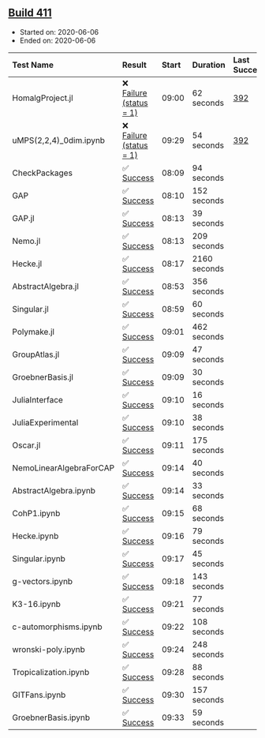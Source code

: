 ## [Build 411](https://oscarci.mathematik.uni-kl.de/job/oscar-julia-1.4/411/)

* Started on: 2020-06-06
* Ended on: 2020-06-06

| Test Name    | Result | Start | Duration | Last Success | First Failure |
|:-------------|:-------|:------|:---------|:-------------|:--------------|
| HomalgProject.jl | ❌ [Failure (status = 1)](https://oscarci.mathematik.uni-kl.de/job/oscar-julia-1.4/411/artifact/logs/build-411/HomalgProject.jl.log) | 09:00 | 62 seconds | [392](https://oscarci.mathematik.uni-kl.de/job/oscar-julia-1.4/392/) | [393](https://oscarci.mathematik.uni-kl.de/job/oscar-julia-1.4/393/) |
| uMPS(2,2,4)_0dim.ipynb | ❌ [Failure (status = 1)](https://oscarci.mathematik.uni-kl.de/job/oscar-julia-1.4/411/artifact/logs/build-411/uMPS-2-2-4-_0dim.ipynb.log) | 09:29 | 54 seconds | [392](https://oscarci.mathematik.uni-kl.de/job/oscar-julia-1.4/392/) | [393](https://oscarci.mathematik.uni-kl.de/job/oscar-julia-1.4/393/) |
| CheckPackages | ✅ [Success](https://oscarci.mathematik.uni-kl.de/job/oscar-julia-1.4/411/artifact/logs/build-411/CheckPackages.log) | 08:09 | 94 seconds |  |  |
| GAP | ✅ [Success](https://oscarci.mathematik.uni-kl.de/job/oscar-julia-1.4/411/artifact/logs/build-411/GAP.log) | 08:10 | 152 seconds |  |  |
| GAP.jl | ✅ [Success](https://oscarci.mathematik.uni-kl.de/job/oscar-julia-1.4/411/artifact/logs/build-411/GAP.jl.log) | 08:13 | 39 seconds |  |  |
| Nemo.jl | ✅ [Success](https://oscarci.mathematik.uni-kl.de/job/oscar-julia-1.4/411/artifact/logs/build-411/Nemo.jl.log) | 08:13 | 209 seconds |  |  |
| Hecke.jl | ✅ [Success](https://oscarci.mathematik.uni-kl.de/job/oscar-julia-1.4/411/artifact/logs/build-411/Hecke.jl.log) | 08:17 | 2160 seconds |  |  |
| AbstractAlgebra.jl | ✅ [Success](https://oscarci.mathematik.uni-kl.de/job/oscar-julia-1.4/411/artifact/logs/build-411/AbstractAlgebra.jl.log) | 08:53 | 356 seconds |  |  |
| Singular.jl | ✅ [Success](https://oscarci.mathematik.uni-kl.de/job/oscar-julia-1.4/411/artifact/logs/build-411/Singular.jl.log) | 08:59 | 60 seconds |  |  |
| Polymake.jl | ✅ [Success](https://oscarci.mathematik.uni-kl.de/job/oscar-julia-1.4/411/artifact/logs/build-411/Polymake.jl.log) | 09:01 | 462 seconds |  |  |
| GroupAtlas.jl | ✅ [Success](https://oscarci.mathematik.uni-kl.de/job/oscar-julia-1.4/411/artifact/logs/build-411/GroupAtlas.jl.log) | 09:09 | 47 seconds |  |  |
| GroebnerBasis.jl | ✅ [Success](https://oscarci.mathematik.uni-kl.de/job/oscar-julia-1.4/411/artifact/logs/build-411/GroebnerBasis.jl.log) | 09:09 | 30 seconds |  |  |
| JuliaInterface | ✅ [Success](https://oscarci.mathematik.uni-kl.de/job/oscar-julia-1.4/411/artifact/logs/build-411/JuliaInterface.log) | 09:10 | 16 seconds |  |  |
| JuliaExperimental | ✅ [Success](https://oscarci.mathematik.uni-kl.de/job/oscar-julia-1.4/411/artifact/logs/build-411/JuliaExperimental.log) | 09:10 | 38 seconds |  |  |
| Oscar.jl | ✅ [Success](https://oscarci.mathematik.uni-kl.de/job/oscar-julia-1.4/411/artifact/logs/build-411/Oscar.jl.log) | 09:11 | 175 seconds |  |  |
| NemoLinearAlgebraForCAP | ✅ [Success](https://oscarci.mathematik.uni-kl.de/job/oscar-julia-1.4/411/artifact/logs/build-411/NemoLinearAlgebraForCAP.log) | 09:14 | 40 seconds |  |  |
| AbstractAlgebra.ipynb | ✅ [Success](https://oscarci.mathematik.uni-kl.de/job/oscar-julia-1.4/411/artifact/logs/build-411/AbstractAlgebra.ipynb.log) | 09:14 | 33 seconds |  |  |
| CohP1.ipynb | ✅ [Success](https://oscarci.mathematik.uni-kl.de/job/oscar-julia-1.4/411/artifact/logs/build-411/CohP1.ipynb.log) | 09:15 | 68 seconds |  |  |
| Hecke.ipynb | ✅ [Success](https://oscarci.mathematik.uni-kl.de/job/oscar-julia-1.4/411/artifact/logs/build-411/Hecke.ipynb.log) | 09:16 | 79 seconds |  |  |
| Singular.ipynb | ✅ [Success](https://oscarci.mathematik.uni-kl.de/job/oscar-julia-1.4/411/artifact/logs/build-411/Singular.ipynb.log) | 09:17 | 45 seconds |  |  |
| g-vectors.ipynb | ✅ [Success](https://oscarci.mathematik.uni-kl.de/job/oscar-julia-1.4/411/artifact/logs/build-411/g-vectors.ipynb.log) | 09:18 | 143 seconds |  |  |
| K3-16.ipynb | ✅ [Success](https://oscarci.mathematik.uni-kl.de/job/oscar-julia-1.4/411/artifact/logs/build-411/K3-16.ipynb.log) | 09:21 | 77 seconds |  |  |
| c-automorphisms.ipynb | ✅ [Success](https://oscarci.mathematik.uni-kl.de/job/oscar-julia-1.4/411/artifact/logs/build-411/c-automorphisms.ipynb.log) | 09:22 | 108 seconds |  |  |
| wronski-poly.ipynb | ✅ [Success](https://oscarci.mathematik.uni-kl.de/job/oscar-julia-1.4/411/artifact/logs/build-411/wronski-poly.ipynb.log) | 09:24 | 248 seconds |  |  |
| Tropicalization.ipynb | ✅ [Success](https://oscarci.mathematik.uni-kl.de/job/oscar-julia-1.4/411/artifact/logs/build-411/Tropicalization.ipynb.log) | 09:28 | 88 seconds |  |  |
| GITFans.ipynb | ✅ [Success](https://oscarci.mathematik.uni-kl.de/job/oscar-julia-1.4/411/artifact/logs/build-411/GITFans.ipynb.log) | 09:30 | 157 seconds |  |  |
| GroebnerBasis.ipynb | ✅ [Success](https://oscarci.mathematik.uni-kl.de/job/oscar-julia-1.4/411/artifact/logs/build-411/GroebnerBasis.ipynb.log) | 09:33 | 59 seconds |  |  |

